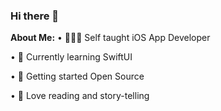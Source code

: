 ### Hi there 👋

**About Me:**
• 👩🏻‍💻 Self taught iOS App Developer

• 🌱 Currently learning SwiftUI

• 🔭 Getting started Open Source

• 📖 Love reading and story-telling

